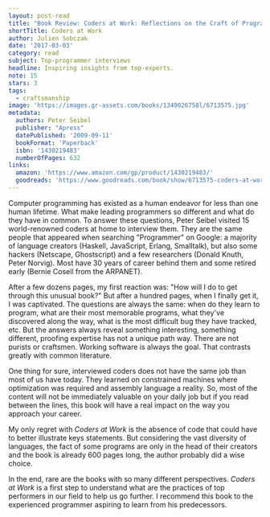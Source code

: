 ```yaml
---
layout: post-read
title: "Book Review: Coders at Work: Reflections on the Craft of Programming"
shortTitle: Coders at Work
author: Julien Sobczak
date: '2017-03-03'
category: read
subject: Top-programmer interviews
headline: Inspiring insights from top-experts.
note: 15
stars: 3
tags:
  - craftsmanship
image: 'https://images.gr-assets.com/books/1349026758l/6713575.jpg'
metadata:
  authors: Peter Seibel
  publisher: "Apress"
  datePublished: '2009-09-11'
  bookFormat: 'Paperback'
  isbn: '1430219483'
  numberOfPages: 632
links:
  amazon: 'https://www.amazon.com/gp/product/1430219483/'
  goodreads: 'https://www.goodreads.com/book/show/6713575-coders-at-work'
---
```



Computer programming has existed as a human endeavor for less than one human lifetime. What make leading programmers so different and what do they have in common. To answer these questions, Peter Seibel visited 15 world-renowned coders at home to interview them. They are the same people that appeared when searching "Programmer" on Google: a majority of language creators (Haskell, JavaScript, Erlang, Smalltalk), but also some hackers (Netscape, Ghostscript) and a few researchers (Donald Knuth, Peter Norvig). Most have 30 years of career behind them and some retired early (Bernie Cosell from the ARPANET).

After a few dozens pages, my first reaction was: "How will I do to get through this unusual book?" But after a hundred pages, when I finally get it, I was captivated. The questions are always the same: when do they learn to program, what are their most memorable programs, what they've discovered along the way, what is the most difficult bug they have tracked, etc. But the answers always reveal something interesting, something different, proofing expertise has not a unique path way. There are not purists or craftsmen. Working software is always the goal. That contrasts greatly with common literature.

One thing for sure, interviewed coders does not have the same job than most of us have today. They learned on constrained machines where optimization was required and assembly language a reality. So, most of the content will not be immediately valuable on your daily job but if you read between the lines, this book will have a real impact on the way you approach your career.

My only regret with *Coders at Work* is the absence of code that could have to better illustrate keys statements. But considering the vast diversity of languages, the fact of some programs are only in the head of their creators and the book is already 600 pages long, the author probably did a wise choice.

In the end, rare are the books with so many different perspectives. *Coders at Work* is a first step to understand what are the practices of top performers in our field to help us go further. I recommend this book to the experienced programmer aspiring to learn from his predecessors.
